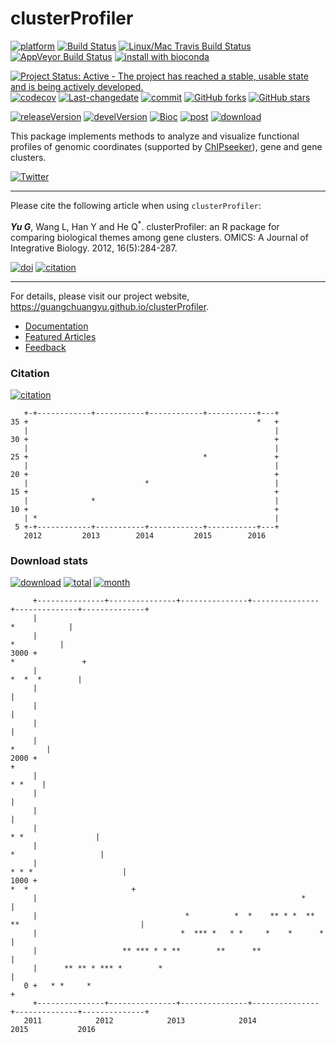 clusterProfiler
===============

[![platform](http://www.bioconductor.org/shields/availability/devel/clusterProfiler.svg)](https://www.bioconductor.org/packages/devel/bioc/html/clusterProfiler.html#archives) [![Build Status](http://www.bioconductor.org/shields/build/devel/bioc/clusterProfiler.svg)](https://bioconductor.org/checkResults/devel/bioc-LATEST/clusterProfiler/) [![Linux/Mac Travis Build Status](https://img.shields.io/travis/GuangchuangYu/clusterProfiler/master.svg?label=Mac%20OSX%20%26%20Linux)](https://travis-ci.org/GuangchuangYu/clusterProfiler) [![AppVeyor Build Status](https://img.shields.io/appveyor/ci/Guangchuangyu/clusterProfiler/master.svg?label=Windows)](https://ci.appveyor.com/project/GuangchuangYu/clusterProfiler) [![install with bioconda](https://img.shields.io/badge/install%20with-bioconda-green.svg?style=flat)](http://bioconda.github.io/recipes/bioconductor-clusterprofiler/README.html)

[![Project Status: Active - The project has reached a stable, usable state and is being actively developed.](http://www.repostatus.org/badges/latest/active.svg)](http://www.repostatus.org/#active) [![codecov](https://codecov.io/gh/GuangchuangYu/clusterProfiler/branch/master/graph/badge.svg)](https://codecov.io/gh/GuangchuangYu/clusterProfiler/) [![Last-changedate](https://img.shields.io/badge/last%20change-2016--08--15-green.svg)](https://github.com/GuangchuangYu/clusterProfiler/commits/master) [![commit](http://www.bioconductor.org/shields/commits/bioc/clusterProfiler.svg)](https://www.bioconductor.org/packages/devel/bioc/html/clusterProfiler.html#svn_source) [![GitHub forks](https://img.shields.io/github/forks/GuangchuangYu/clusterProfiler.svg)](https://github.com/GuangchuangYu/clusterProfiler/network) [![GitHub stars](https://img.shields.io/github/stars/GuangchuangYu/clusterProfiler.svg)](https://github.com/GuangchuangYu/clusterProfiler/stargazers)

[![releaseVersion](https://img.shields.io/badge/release%20version-3.0.4-green.svg?style=flat)](https://bioconductor.org/packages/clusterProfiler) [![develVersion](https://img.shields.io/badge/devel%20version-3.1.5-green.svg?style=flat)](https://github.com/GuangchuangYu/clusterProfiler) [![Bioc](http://www.bioconductor.org/shields/years-in-bioc/clusterProfiler.svg)](https://www.bioconductor.org/packages/devel/bioc/html/clusterProfiler.html#since) [![post](http://www.bioconductor.org/shields/posts/clusterProfiler.svg)](https://support.bioconductor.org/t/clusterProfiler/) [![download](http://www.bioconductor.org/shields/downloads/clusterProfiler.svg)](https://bioconductor.org/packages/stats/bioc/clusterProfiler/)

This package implements methods to analyze and visualize functional profiles of genomic coordinates (supported by [ChIPseeker](http://www.bioconductor.org/packages/ChIPseeker)), gene and gene clusters.

[![Twitter](https://img.shields.io/twitter/url/https/github.com/GuangchuangYu/clusterProfiler.svg?style=social)](https://twitter.com/intent/tweet?hashtags=clusterProfiler&url=https://guangchuangyu.github.io/clusterProfiler)

------------------------------------------------------------------------

Please cite the following article when using `clusterProfiler`:

***Yu G***, Wang L, Han Y and He Q<sup>\*</sup>. clusterProfiler: an R package for comparing biological themes among gene clusters. OMICS: A Journal of Integrative Biology. 2012, 16(5):284-287.

[![doi](https://img.shields.io/badge/doi-10.1089/omi.2011.0118-green.svg?style=flat)](http://dx.doi.org/10.1089/omi.2011.0118) [![citation](https://img.shields.io/badge/cited%20by-99-green.svg?style=flat)](https://scholar.google.com.hk/scholar?oi=bibs&hl=en&cites=2349076811020942117)

------------------------------------------------------------------------

For details, please visit our project website, <https://guangchuangyu.github.io/clusterProfiler>.

-   [Documentation](https://guangchuangyu.github.io/clusterProfiler/documentation/)
-   [Featured Articles](https://guangchuangyu.github.io/clusterProfiler/featuredArticles/)
-   [Feedback](https://guangchuangyu.github.io/clusterProfiler/#feedback)

### Citation

[![citation](https://img.shields.io/badge/cited%20by-99-green.svg?style=flat)](https://scholar.google.com.hk/scholar?oi=bibs&hl=en&cites=2349076811020942117)

       +-+------------+-----------+------------+-----------+---+
    35 +                                                   *   +
       |                                                       |
    30 +                                                       +
       |                                                       |
    25 +                                       *               +
       |                                                       |
    20 +                                                       +
       |                          *                            |
    15 +                                                       +
       |              *                                        |
    10 +                                                       +
       | *                                                     |
     5 +-+------------+-----------+------------+-----------+---+
       2012         2013        2014         2015        2016   

### Download stats

[![download](http://www.bioconductor.org/shields/downloads/clusterProfiler.svg)](https://bioconductor.org/packages/stats/bioc/clusterProfiler/) [![total](https://img.shields.io/badge/downloads-52387/total-blue.svg?style=flat)](https://bioconductor.org/packages/stats/bioc/clusterProfiler/) [![month](https://img.shields.io/badge/downloads-1932/month-blue.svg?style=flat)](https://bioconductor.org/packages/stats/bioc/clusterProfiler/)

         +---------------+---------------+---------------+---------------+--------------+--------------+
         |                                                                                *            |
         |                                                                                  *          |
    3000 +                                                                             *               +
         |                                                                              *  *  *        |
         |                                                                                             |
         |                                                                                             |
         |                                                                                             |
         |                                                                                     *       |
    2000 +                                                                                             +
         |                                                                                      * *    |
         |                                                                                             |
         |                                                                                             |
         |                                                                          * *                |
         |                                                                         *                   |
         |                                                                    * * *                    |
    1000 +                                                                  *  *                       +
         |                                                           *                                 |
         |                                 *          *  *    ** * *  **  **                           |
         |                                *  *** *   * *     *    *      *                             |
         |                   ** *** * * **        **      **                                           |
         |      ** ** * *** *        *                                                                 |
       0 +   * *     *                                                                                 +
         +---------------+---------------+---------------+---------------+--------------+--------------+
       2011            2012            2013            2014            2015           2016
